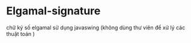 # Elgamal-signature
chữ ký số elgamal sử dụng javaswing (không dùng thư viên để xử lý các thuật toán )
